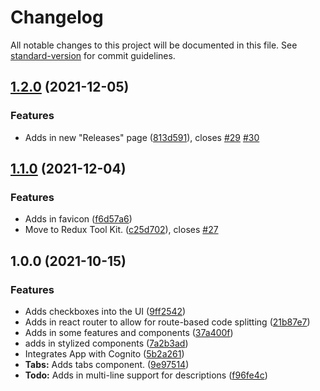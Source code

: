 # Changelog

All notable changes to this project will be documented in this file. See [standard-version](https://github.com/conventional-changelog/standard-version) for commit guidelines.

## [1.2.0](https://github.com/vini-vici/front-end/compare/v1.1.0...v1.2.0) (2021-12-05)


### Features

* Adds in new "Releases" page ([813d591](https://github.com/vini-vici/front-end/commit/813d5913a0d61caea0ad8a5cad899170d5ec66fa)), closes [#29](https://github.com/vini-vici/front-end/issues/29) [#30](https://github.com/vini-vici/front-end/issues/30)

## [1.1.0](https://github.com/vini-vici/front-end/compare/v1.0.0...v1.1.0) (2021-12-04)


### Features

* Adds in favicon ([f6d57a6](https://github.com/vini-vici/front-end/commit/f6d57a66d19211c896fccb791a8ae237c3fdbd42))
* Move to Redux Tool Kit. ([c25d702](https://github.com/vini-vici/front-end/commit/c25d70280142ae4f9d3e537c512de8eaebcd3c5e)), closes [#27](https://github.com/vini-vici/front-end/issues/27)

## 1.0.0 (2021-10-15)


### Features

* Adds checkboxes into the UI ([9ff2542](https://github.com/vini-vici/front-end/commit/9ff2542e630dfad85cbd2ec80bf566110a06ff78))
* Adds in react router to allow for route-based code splitting ([21b87e7](https://github.com/vini-vici/front-end/commit/21b87e75dfc1731b806359922bd1e83ddb4d156a))
* Adds in some features and components ([37a400f](https://github.com/vini-vici/front-end/commit/37a400f0b5ecbb1ec3917c20e68e9f5b3aeace70))
* adds in stylized components ([7a2b3ad](https://github.com/vini-vici/front-end/commit/7a2b3ad7f4ddc32af34db35580efd0b62bb34aad))
* Integrates App with Cognito ([5b2a261](https://github.com/vini-vici/front-end/commit/5b2a261452dea08a7203b92fc7b1003fd731d1cc))
* **Tabs:** Adds tabs component. ([9e97514](https://github.com/vini-vici/front-end/commit/9e97514db64e7849016f1ab69137de8db8cfb82f))
* **Todo:** Adds in multi-line support for descriptions ([f96fe4c](https://github.com/vini-vici/front-end/commit/f96fe4ce69beba0ad68008809679603cb4f3436a))

